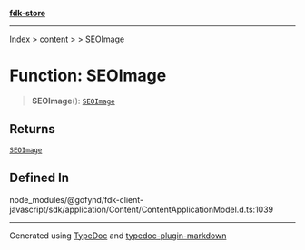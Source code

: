 [**fdk-store**](../../../README.md)
***

[Index](../../../API.md) > [content](../../README.md) > [<internal>](../README.md) > SEOImage

# Function: SEOImage

> **SEOImage**(): [`SEOImage`](../type-aliases/type-alias.SEOImage.md)

## Returns

[`SEOImage`](../type-aliases/type-alias.SEOImage.md)

## Defined In

node\_modules/@gofynd/fdk-client-javascript/sdk/application/Content/ContentApplicationModel.d.ts:1039

***
Generated using [TypeDoc](https://typedoc.org/) and [typedoc-plugin-markdown](https://www.npmjs.com/package/typedoc-plugin-markdown)
